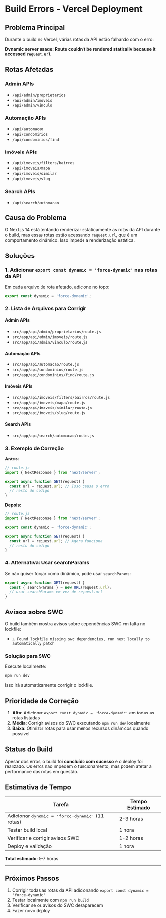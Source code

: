 # Build Errors - Vercel Deployment

## Problema Principal

Durante o build no Vercel, várias rotas da API estão falhando com o erro:

**Dynamic server usage: Route couldn't be rendered statically because it accessed `request.url`**

## Rotas Afetadas

### Admin APIs
- `/api/admin/proprietarios`
- `/api/admin/imoveis`
- `/api/admin/vinculo`

### Automação APIs
- `/api/automacao`
- `/api/condominios`
- `/api/condominios/find`

### Imóveis APIs
- `/api/imoveis/filters/bairros`
- `/api/imoveis/mapa`
- `/api/imoveis/similar`
- `/api/imoveis/slug`

### Search APIs
- `/api/search/automacao`

## Causa do Problema

O Next.js 14 está tentando renderizar estaticamente as rotas da API durante o build, mas essas rotas estão acessando `request.url`, que é um comportamento dinâmico. Isso impede a renderização estática.

## Soluções

### 1. Adicionar `export const dynamic = 'force-dynamic'` nas rotas da API

Em cada arquivo de rota afetado, adicione no topo:

```javascript
export const dynamic = 'force-dynamic';
```

### 2. Lista de Arquivos para Corrigir

#### Admin APIs
- `src/app/api/admin/proprietarios/route.js`
- `src/app/api/admin/imoveis/route.js`
- `src/app/api/admin/vinculo/route.js`

#### Automação APIs
- `src/app/api/automacao/route.js`
- `src/app/api/condominios/route.js`
- `src/app/api/condominios/find/route.js`

#### Imóveis APIs
- `src/app/api/imoveis/filters/bairros/route.js`
- `src/app/api/imoveis/mapa/route.js`
- `src/app/api/imoveis/similar/route.js`
- `src/app/api/imoveis/slug/route.js`

#### Search APIs
- `src/app/api/search/automacao/route.js`

### 3. Exemplo de Correção

**Antes:**
```javascript
// route.js
import { NextResponse } from 'next/server';

export async function GET(request) {
  const url = request.url; // Isso causa o erro
  // resto do código
}
```

**Depois:**
```javascript
// route.js
import { NextResponse } from 'next/server';

export const dynamic = 'force-dynamic';

export async function GET(request) {
  const url = request.url; // Agora funciona
  // resto do código
}
```

### 4. Alternativa: Usar searchParams

Se não quiser forçar como dinâmico, pode usar `searchParams`:

```javascript
export async function GET(request) {
  const { searchParams } = new URL(request.url);
  // usar searchParams em vez de request.url
}
```

## Avisos sobre SWC

O build também mostra avisos sobre dependências SWC em falta no lockfile:
- `⚠ Found lockfile missing swc dependencies, run next locally to automatically patch`

### Solução para SWC
Execute localmente:
```bash
npm run dev
```

Isso irá automaticamente corrigir o lockfile.

## Prioridade de Correção

1. **Alta**: Adicionar `export const dynamic = 'force-dynamic'` em todas as rotas listadas
2. **Média**: Corrigir avisos do SWC executando `npm run dev` localmente
3. **Baixa**: Otimizar rotas para usar menos recursos dinâmicos quando possível

## Status do Build

Apesar dos erros, o build foi **concluído com sucesso** e o deploy foi realizado. Os erros não impedem o funcionamento, mas podem afetar a performance das rotas em questão.

## Estimativa de Tempo

| Tarefa | Tempo Estimado |
|--------|----------------|
| Adicionar `dynamic = 'force-dynamic'` (11 rotas) | 2-3 horas |
| Testar build local | 1 hora |
| Verificar e corrigir avisos SWC | 1-2 horas |
| Deploy e validação | 1 hora |

**Total estimado**: 5-7 horas

---

## Próximos Passos

1. Corrigir todas as rotas da API adicionando `export const dynamic = 'force-dynamic'`
2. Testar localmente com `npm run build`
3. Verificar se os avisos do SWC desaparecem
4. Fazer novo deploy